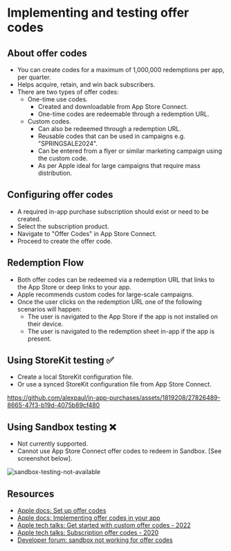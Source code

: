 #  Implementing and testing offer codes 

## About offer codes 

* You can create codes for a maximum of 1,000,000 redemptions per app, per quarter.
* Helps acquire, retain, and win back subscribers.
* There are two types of offer codes:
  * One-time use codes.
    * Created and downloadable from App Store Connect.
    * One-time codes are redeemable through a redemption URL.
  * Custom codes.
    * Can also be redeemed through a redemption URL.
    * Reusable codes that can be used in campaigns e.g. "SPRINGSALE2024".
    * Can be entered from a flyer or similar marketing campaign using the custom code.
    * As per Apple ideal for large campaigns that require mass distribution.

## Configuring offer codes 

* A required in-app purchase subscription should exist or need to be created.
* Select the subscription product. 
* Navigate to "Offer Codes" in App Store Connect.
* Proceed to create the offer code.
    
## Redemption Flow 

* Both offer codes can be redeemed via a redemption URL that links to the App Store or deep links to your app. 
* Apple recommends custom codes for large-scale campaigns. 
* Once the user clicks on the redemption URL one of the following scenarios will happen: 
  * The user is navigated to the App Store if the app is not installed on their device.
  * The user is navigated to the redemption sheet in-app if the app is present.

## Using StoreKit testing ✅

* Create a local StoreKit configuration file.
* Or use a synced StoreKit configuration file from App Store Connect.

https://github.com/alexpaul/in-app-purchases/assets/1819208/27826489-8665-47f3-b19d-4075b89cf480

## Using Sandbox testing ❌

* Not currently supported.
* Cannot use App Store Connect offer codes to redeem in Sandbox. [See screenshot below].

![sandbox-testing-not-available](https://github.com/alexpaul/in-app-purchases/assets/1819208/cf0bd918-e5f0-4a13-827c-6666da2c44da)


## Resources

* [Apple docs: Set up offer codes](https://developer.apple.com/help/app-store-connect/manage-subscriptions/set-up-offer-codes/)
* [Apple docs: Implementing offer codes in your app](https://developer.apple.com/documentation/storekit/in-app_purchase/original_api_for_in-app_purchase/subscriptions_and_offers/implementing_offer_codes_in_your_app)
* [Apple tech talks: Get started with custom offer codes - 2022](https://developer.apple.com/videos/play/tech-talks/110150/)
* [Apple tech talks: Subscription offer codes - 2020](https://developer.apple.com/videos/play/tech-talks/10868/)
* [Developer forum: sandbox not working for offer codes](https://developer.apple.com/forums/thread/688550)

